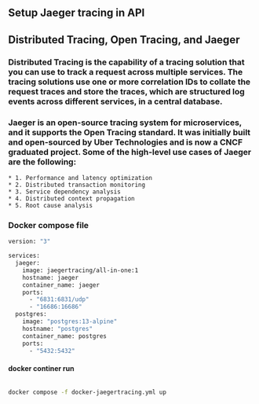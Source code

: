 ## Setup Jaeger tracing in API

## Distributed Tracing, Open Tracing, and Jaeger

### Distributed Tracing is the capability of a tracing solution that you can use to track a request across multiple services. The tracing solutions use one or more correlation IDs to collate the request traces and store the traces, which are structured log events across different services, in a central database.

### Jaeger is an open-source tracing system for microservices, and it supports the Open Tracing standard. It was initially built and open-sourced by Uber Technologies and is now a CNCF graduated project. Some of the high-level use cases of Jaeger are the following:

    * 1. Performance and latency optimization
    * 2. Distributed transaction monitoring
    * 3. Service dependency analysis
    * 4. Distributed context propagation
    * 5. Root cause analysis

### Docker compose file

```bash
version: "3"

services:
  jaeger: 
    image: jaegertracing/all-in-one:1
    hostname: jaeger
    container_name: jaeger
    ports:
      - "6831:6831/udp"
      - "16686:16686"
  postgres:
    image: "postgres:13-alpine"
    hostname: "postgres"
    container_name: postgres
    ports:
      - "5432:5432"
```

#### docker continer run
```bash

docker compose -f docker-jaegertracing.yml up

```